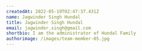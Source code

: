 ```yaml
---
createdAt: 2022-05-19T02:47:37.431Z
name: Jagwinder Singh Hundal
title: Jagwinder Singh Hundal
email: jagwinder.singh@gmail.com
shortbio: I am the administrator of Hundal Family
authorimage: /images/team-member-05.jpg
---
```

